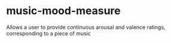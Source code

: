 # music-mood-measure
Allows a user to provide continuous arousal and valence ratings, corresponding to a piece of music
